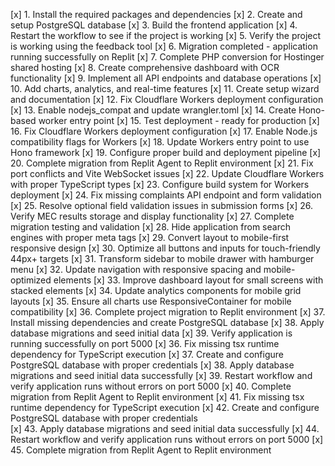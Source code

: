 [x] 1. Install the required packages and dependencies
[x] 2. Create and setup PostgreSQL database
[x] 3. Build the frontend application
[x] 4. Restart the workflow to see if the project is working
[x] 5. Verify the project is working using the feedback tool
[x] 6. Migration completed - application running successfully on Replit
[x] 7. Complete PHP conversion for Hostinger shared hosting
[x] 8. Create comprehensive dashboard with OCR functionality
[x] 9. Implement all API endpoints and database operations
[x] 10. Add charts, analytics, and real-time features
[x] 11. Create setup wizard and documentation
[x] 12. Fix Cloudflare Workers deployment configuration
[x] 13. Enable nodejs_compat and update wrangler.toml
[x] 14. Create Hono-based worker entry point
[x] 15. Test deployment - ready for production
[x] 16. Fix Cloudflare Workers deployment configuration
[x] 17. Enable Node.js compatibility flags for Workers
[x] 18. Update Workers entry point to use Hono framework
[x] 19. Configure proper build and deployment pipeline
[x] 20. Complete migration from Replit Agent to Replit environment
[x] 21. Fix port conflicts and Vite WebSocket issues
[x] 22. Update Cloudflare Workers with proper TypeScript types
[x] 23. Configure build system for Workers deployment
[x] 24. Fix missing complaints API endpoint and form validation
[x] 25. Resolve optional field validation issues in submission forms
[x] 26. Verify MEC results storage and display functionality
[x] 27. Complete migration testing and validation
[x] 28. Hide application from search engines with proper meta tags
[x] 29. Convert layout to mobile-first responsive design
[x] 30. Optimize all buttons and inputs for touch-friendly 44px+ targets
[x] 31. Transform sidebar to mobile drawer with hamburger menu
[x] 32. Update navigation with responsive spacing and mobile-optimized elements
[x] 33. Improve dashboard layout for small screens with stacked elements
[x] 34. Update analytics components for mobile grid layouts
[x] 35. Ensure all charts use ResponsiveContainer for mobile compatibility
[x] 36. Complete project migration to Replit environment
[x] 37. Install missing dependencies and create PostgreSQL database
[x] 38. Apply database migrations and seed initial data
[x] 39. Verify application is running successfully on port 5000
[x] 36. Fix missing tsx runtime dependency for TypeScript execution
[x] 37. Create and configure PostgreSQL database with proper credentials
[x] 38. Apply database migrations and seed initial data successfully
[x] 39. Restart workflow and verify application runs without errors on port 5000
[x] 40. Complete migration from Replit Agent to Replit environment
[x] 41. Fix missing tsx runtime dependency for TypeScript execution
[x] 42. Create and configure PostgreSQL database with proper credentials  
[x] 43. Apply database migrations and seed initial data successfully
[x] 44. Restart workflow and verify application runs without errors on port 5000
[x] 45. Complete migration from Replit Agent to Replit environment
